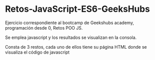 # Retos-JavaScript-ES6-GeeksHubs

Ejercicio correspondiente al bootcamp de Geekshubs academy, programación desde 0, Retos POO JS.

Se emplea javascript y los resultados se visualizan en la consola.

Consta de 3 restos, cada uno de ellos tiene su página HTML donde se visualiza el código de javascript

